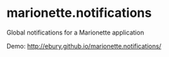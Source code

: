 # marionette.notifications
Global notifications for a Marionette application

Demo: http://ebury.github.io/marionette.notifications/
